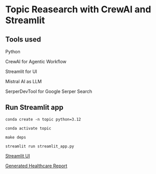 # Topic Reasearch with CrewAI and Streamlit

## Tools used 
Python 

CrewAI for Agentic Workflow

Streamlit for UI

Mistral AI as LLM 

SerperDevTool for Google Serper Search



## Run Streamlit app
```
conda create -n topic python=3.12

conda activate topic

make deps

streamlit run streamlit_app.py

```

[Streamlit UI](Streamlit_UI.pdf)

[Generated Healthcare Report](healthcare_generated_report.md)

